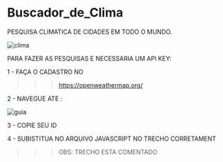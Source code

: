 # Buscador_de_Clima


PESQUISA CLIMATICA DE CIDADES EM TODO O MUNDO.


![clima](https://user-images.githubusercontent.com/107477302/199819009-78e52cb4-2ec9-40e4-9413-823addc79c21.PNG)


PARA FAZER AS PESQUISAS E NECESSARIA UM API KEY:

1 - FAÇA O CADASTRO NO 

>>>  https://openweathermap.org/ 

2 - NAVEGUE ATE :

![guia](https://user-images.githubusercontent.com/107477302/199819259-e8c0a995-e8a1-4b66-b2aa-3f743a3a68fb.PNG)

3 - COPIE SEU ID

4 - SUBISTITUA NO ARQUIVO JAVASCRIPT NO TRECHO CORRETAMENT

>>> OBS: TRECHO ESTA COMENTADO 
